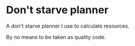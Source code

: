 
# Don't starve planner

A don't starve planner I use to calculate resources.

By no means to be taken as quality code.
